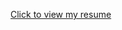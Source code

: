 [Click to view my resume](https://drive.google.com/file/d/1vbLlwa4Ku2N-LyJ0NrY_5OfCTD34hlV-/view?usp=drive_link)
